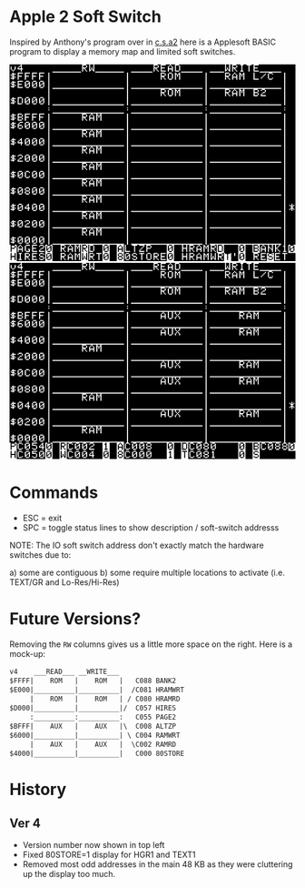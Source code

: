 # Apple 2 Soft Switch

Inspired by Anthony's program over in [c.s.a2](https://groups.google.com/d/msg/comp.sys.apple2/knWRdHp9ZTc/TWV5ZkyTCQAJ) here is a Applesoft BASIC program to display a memory map and limited soft switches.

![Screenshot Desc](pics/screenshot_desc.png)
![Screenshot Addr](pics/screenshot_addr.png)


# Commands

* ESC = exit
* SPC = toggle status lines to show description / soft-switch addresss

NOTE: The IO soft switch address don't exactly match the hardware switches due to:

a) some are contiguous
b) some require multiple locations to activate (i.e. TEXT/GR and Lo-Res/Hi-Res)


# Future Versions?

Removing the `RW` columns gives us a little more space on the right. Here is a mock-up:

```
v4    ___READ___ __WRITE___   
$FFFF|    ROM   |    ROM   |   C088 BANK2
$E000|__________|__________|  /C081 HRAMWRT
     |    ROM   |    ROM   | / C080 HRAMRD
$D000|__________|__________|/  C057 HIRES
     :__________:__________:   C055 PAGE2
$BFFF|    AUX   |    AUX   |\  C008 ALTZP
$6000|__________|__________| \ C004 RAMWRT
     |    AUX   |    AUX   |  \C002 RAMRD
$4000|__________|__________|   C000 80STORE
```


# History

## Ver 4

* Version number now shown in top left
* Fixed 80STORE=1 display for HGR1 and TEXT1
* Removed most odd addresses in the main 48 KB as they were cluttering up the display too much.

